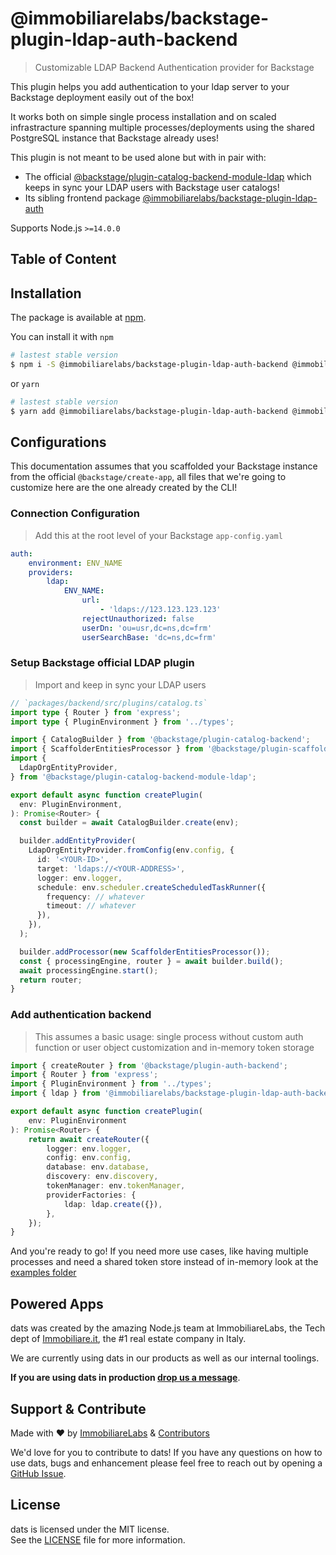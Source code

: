 # @immobiliarelabs/backstage-plugin-ldap-auth-backend

> Customizable LDAP Backend Authentication provider for Backstage

This plugin helps you add authentication to your ldap server to your Backstage deployment easily out of the box!

It works both on simple single process installation and on scaled infrastracture spanning multiple processes/deployments using the shared PostgreSQL instance that Backstage already uses!

This plugin is not meant to be used alone but with in pair with:

-   The official [@backstage/plugin-catalog-backend-module-ldap](https://www.npmjs.com/package/@backstage/plugin-catalog-backend-module-ldap) which keeps in sync your LDAP users with Backstage user catalogs!
-   Its sibling frontend package [@immobiliarelabs/backstage-plugin-ldap-auth](https://www.npmjs.com/package/@immobiliarelabs/backstage-plugin-ldap-auth)

Supports Node.js `>=14.0.0`

## Table of Content

<!-- toc -->

<!-- tocstop -->

## Installation

The package is available at [npm](https://www.npmjs.com/package/@immobiliarelabs/backstage-plugin-ldap-auth-backend).

You can install it with `npm`

```bash
# lastest stable version
$ npm i -S @immobiliarelabs/backstage-plugin-ldap-auth-backend @immobiliarelabs/backstage-plugin-ldap-auth
```

or `yarn`

```bash
# lastest stable version
$ yarn add @immobiliarelabs/backstage-plugin-ldap-auth-backend @immobiliarelabs/backstage-plugin-ldap-auth
```

## Configurations

This documentation assumes that you scaffolded your Backstage instance from the official `@backstage/create-app`, all files that we're going to customize here are the one already created by the CLI!

### Connection Configuration

> Add this at the root level of your Backstage `app-config.yaml`

```yml
auth:
    environment: ENV_NAME
    providers:
        ldap:
            ENV_NAME:
                url:
                    - 'ldaps://123.123.123.123'
                rejectUnauthorized: false
                userDn: 'ou=usr,dc=ns,dc=frm'
                userSearchBase: 'dc=ns,dc=frm'
```

### Setup Backstage official LDAP plugin

> Import and keep in sync your LDAP users

```ts
// `packages/backend/src/plugins/catalog.ts`
import type { Router } from 'express';
import type { PluginEnvironment } from '../types';

import { CatalogBuilder } from '@backstage/plugin-catalog-backend';
import { ScaffolderEntitiesProcessor } from '@backstage/plugin-scaffolder-backend';
import {
  LdapOrgEntityProvider,
} from '@backstage/plugin-catalog-backend-module-ldap';

export default async function createPlugin(
  env: PluginEnvironment,
): Promise<Router> {
  const builder = await CatalogBuilder.create(env);

  builder.addEntityProvider(
    LdapOrgEntityProvider.fromConfig(env.config, {
      id: '<YOUR-ID>',
      target: 'ldaps://<YOUR-ADDRESS>',
      logger: env.logger,
      schedule: env.scheduler.createScheduledTaskRunner({
        frequency: // whatever
        timeout: // whatever
      }),
    }),
  );

  builder.addProcessor(new ScaffolderEntitiesProcessor());
  const { processingEngine, router } = await builder.build();
  await processingEngine.start();
  return router;
}
```

### Add authentication backend

> This assumes a basic usage: single process without custom auth function or user object customization and in-memory token storage

```ts
import { createRouter } from '@backstage/plugin-auth-backend';
import { Router } from 'express';
import { PluginEnvironment } from '../types';
import { ldap } from '@immobiliarelabs/backstage-plugin-ldap-auth-backend';

export default async function createPlugin(
    env: PluginEnvironment
): Promise<Router> {
    return await createRouter({
        logger: env.logger,
        config: env.config,
        database: env.database,
        discovery: env.discovery,
        tokenManager: env.tokenManager,
        providerFactories: {
            ldap: ldap.create({}),
        },
    });
}
```

And you're ready to go! If you need more use cases, like having multiple processes and need a shared token store instead of in-memory look at the [examples folder](https://github.com/immobiliare/backstage-plugin-ldap-auth/examples)

## Powered Apps

dats was created by the amazing Node.js team at ImmobiliareLabs, the Tech dept of [Immobiliare.it](https://www.immobiliare.it), the #1 real estate company in Italy.

We are currently using dats in our products as well as our internal toolings.

**If you are using dats in production [drop us a message](mailto:opensource@immobiliare.it)**.

## Support & Contribute

Made with ❤️ by [ImmobiliareLabs](https://github.com/immobiliare) & [Contributors](./CONTRIBUTING.md#contributors)

We'd love for you to contribute to dats!
If you have any questions on how to use dats, bugs and enhancement please feel free to reach out by opening a [GitHub Issue](https://github.com/immobiliare/dats/issues).

## License

dats is licensed under the MIT license.  
See the [LICENSE](./LICENSE) file for more information.
